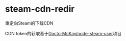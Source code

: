# steam-cdn-redir
重定向Steam的下载CDN

CDN token的获取基于[DoctorMcKay/node-steam-user](https://github.com/DoctorMcKay/node-steam-user)项目
